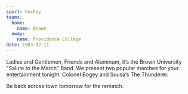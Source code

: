 ```yaml
---
sport: hockey
teams:
  home:
    name: Brown
  away:
    name: Providence College
date: 1983-02-11
---
```


Ladies and Gentlemen, Friends and Aluminum, it’s the Brown University "Salute to the March" Band. We present two popular marches for your entertainment tonight: Colonel Bogey and Sousa’s The Thunderer.

Be back across town tomorrow for the rematch.
